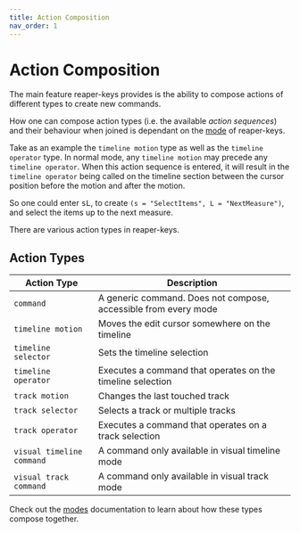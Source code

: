 ```yaml
---
title: Action Composition
nav_order: 1
---
```


# Action Composition

The main feature reaper-keys provides is the ability to compose actions of different types to create new commands. 

How one can compose action types (i.e. the available _action sequences_) and their behaviour when joined is dependant on the [mode](modes) of reaper-keys. 

Take as an example the `timeline motion` type as well as the `timeline operator` type. In normal mode, any `timeline motion` may precede any `timeline operator`. When this action sequence is entered, it will result in the `timeline operator` being called on the timeline section between the cursor position before the motion and after the motion.

So one could enter <kbd>sL</kbd>, to create `(s = "SelectItems", L = "NextMeasure")`, and select the items up to the next measure.

There are various action types in reaper-keys.

## Action Types

| Action Type | Description |
| ------ | ---- |
| `command` | A generic command. Does not compose, accessible from every mode |
| `timeline motion` | Moves the edit cursor somewhere on the timeline |
| `timeline selector` | Sets the timeline selection  |
| `timeline operator` | Executes a command that operates on the timeline selection |
| `track motion` | Changes the last touched track |
| `track selector` | Selects a track or multiple tracks |
| `track operator` | Executes a command that operates on a track selection |
| `visual timeline command` | A command only available in visual timeline mode |
| `visual track command` | A command only available in visual track mode |


Check out the [modes](modes) documentation to learn about how these types compose together.
